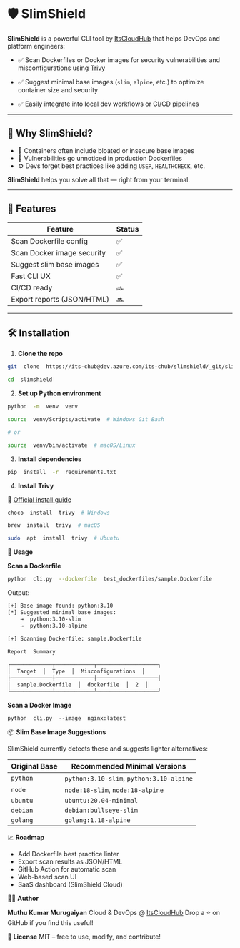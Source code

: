 
# 🛡️ SlimShield

**SlimShield** is a powerful CLI tool by [ItsCloudHub](https://itscloudhub.com) that helps DevOps and platform engineers:

- ✅ Scan Dockerfiles or Docker images for security vulnerabilities and misconfigurations using [Trivy](https://github.com/aquasecurity/trivy)

- ✅ Suggest minimal base images (`slim`, `alpine`, etc.) to optimize container size and security

- ✅ Easily integrate into local dev workflows or CI/CD pipelines

---

## 🚀 Why SlimShield?

- 🐳 Containers often include bloated or insecure base images
- 🔐 Vulnerabilities go unnoticed in production Dockerfiles
- ⚙️ Devs forget best practices like adding `USER`, `HEALTHCHECK`, etc.

**SlimShield** helps you solve all that — right from your terminal.

---

## 🧰 Features

| Feature | Status |
|----------------------------|--------|
| Scan Dockerfile config | ✅ |
| Scan Docker image security | ✅ |
| Suggest slim base images | ✅ |
| Fast CLI UX | ✅ |
| CI/CD ready | 🔜 |
| Export reports (JSON/HTML) | 🔜 |

---

## 🛠️ Installation

1.  **Clone the repo**

```bash
git  clone  https://its-chub@dev.azure.com/its-chub/slimshield/_git/slimshield

cd  slimshield
```

2.  **Set  up  Python  environment**

```bash
python  -m  venv  venv

source  venv/Scripts/activate  # Windows Git Bash

# or

source  venv/bin/activate  # macOS/Linux
```

3.  **Install  dependencies**

```bash
pip  install  -r  requirements.txt
```  

4.  **Install  Trivy**

🔗  [Official  install  guide](https://trivy.dev/latest/getting-started/installation/)

```bash
choco  install  trivy  # Windows

brew  install  trivy  # macOS

sudo  apt  install  trivy  # Ubuntu
```  

🧪  **Usage**

**Scan  a  Dockerfile**

```bash
python  cli.py  --dockerfile  test_dockerfiles/sample.Dockerfile
``` 

Output:

```bash
[+] Base image found: python:3.10
[*] Suggested minimal base images:
	→  python:3.10-slim
	→  python:3.10-alpine
	
[+] Scanning Dockerfile: sample.Dockerfile

Report  Summary

┌─────────────┬────────────┬───────────────────┐
│  Target  │  Type  │  Misconfigurations  │
├─────────────┼────────────┼───────────────────┤
│  sample.Dockerfile  │  dockerfile  │  2  │
└─────────────┴────────────┴───────────────────┘
``` 

**Scan  a  Docker  Image**

```
python  cli.py  --image  nginx:latest
``` 

📦  **Slim  Base  Image  Suggestions**

SlimShield  currently  detects  these  and  suggests  lighter  alternatives:

| **Original  Base** | **Recommended  Minimal  Versions** |
| ------------- | ---------------------------------------- |
| `python` | `python:3.10-slim`,  `python:3.10-alpine` |
| `node` | `node:18-slim`,  `node:18-alpine` |
| `ubuntu` | `ubuntu:20.04-minimal` |
| `debian` | `debian:bullseye-slim` |
| `golang` | `golang:1.18-alpine` |

📈  **Roadmap**

 - Add  Dockerfile  best  practice  linter
 - Export  scan  results  as  JSON/HTML
 - GitHub  Action  for  automatic  scan
 - Web-based  scan  UI
 - SaaS  dashboard (SlimShield Cloud)
 
👨‍💻  **Author**

**Muthu  Kumar  Murugaiyan**
Cloud & DevOps  @  [ItsCloudHub](www.itscloudhub.com)
Drop  a  ⭐  on  GitHub  if  you  find  this  useful!

📜  **License**
MIT  –  free  to  use,  modify,  and  contribute!